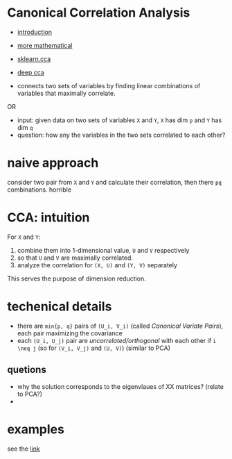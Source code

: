# Canonical Correlation Analysis

- [introduction](https://onlinecourses.science.psu.edu/stat505/node/63)
- [more mathematical](http://users.stat.umn.edu/~helwig/notes/cancor-Notes.pdf)
- [sklearn.cca](http://scikit-learn.org/stable/modules/generated/sklearn.cross_decomposition.CCA.html)
- [deep cca](https://www.aaai.org/ocs/index.php/AAAI/AAAI17/paper/download/14166/14487)

- connects two sets of variables by finding linear combinations of variables that maximally correlate.

OR

- input: given data on two sets of variables `X` and `Y`, `X` has dim `p` and `Y` has dim `q`
- question: how any the variables in the two sets correlated to each other?



# naive approach

 consider two pair from `X` and `Y` and calculate their correlation, then there `pq` combinations. horrible

# CCA: intuition

For `X` and `Y`:

1. combine them into 1-dimensional value, `U` and `V` respectively 
2. so that `U` and `V` are maximally correlated. 
3. analyze the correlation for `(X, U)` and `(Y, V)` separately

This serves the purpose of dimension reduction. 


# techenical details

- there are `min{p, q}` pairs of `(U_i, V_i)` (called *Canonical Variate Pairs*), each pair maximizing the covariance 
- each `(U_i, U_j)` pair are *uncorrelated/orthogonal* with each other if `i \neq j` (so for `(V_i, V_j)` and `(U, V)`) (similar to PCA)

## quetions

- why the solution corresponds to the eigenvlaues of XX matrices? (relate to PCA?)
- 

# examples

see the [link](https://onlinecourses.science.psu.edu/stat505/node/63)

